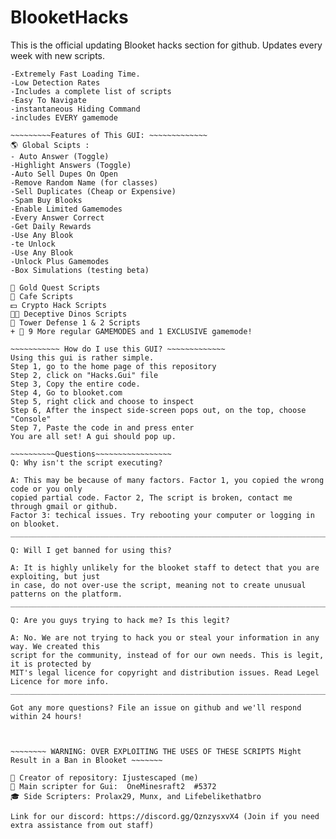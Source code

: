 # BlooketHacks
This is the official updating Blooket hacks section for github. Updates every week with new scripts. 

~~~~~~~~~~~ Why You should use this gui : ~~~~~~~~~~~
-Extremely Fast Loading Time.
-Low Detection Rates
-Includes a complete list of scripts
-Easy To Navigate
-instantaneous Hiding Command
-includes EVERY gamemode

~~~~~~~~~Features of This GUI: ~~~~~~~~~~~~~
🌎 Global Scipts : 
- Auto Answer (Toggle)
-Highlight Answers (Toggle)
-Auto Sell Dupes On Open
-Remove Random Name (for classes)
-Sell Duplicates (Cheap or Expensive)
-Spam Buy Blooks
-Enable Limited Gamemodes
-Every Answer Correct
-Get Daily Rewards
-Use Any Blook
-te Unlock
-Use Any Blook
-Unlock Plus Gamemodes
-Box Simulations (testing beta)

🧈 Gold Quest Scripts
🍞 Cafe Scripts
💵 Crypto Hack Scripts
🐱‍🐉 Deceptive Dinos Scripts
🗼 Tower Defense 1 & 2 Scripts
+ 🎯 9 More regular GAMEMODES and 1 EXCLUSIVE gamemode!

~~~~~~~~~~~ How do I use this GUI? ~~~~~~~~~~~~~
Using this gui is rather simple. 
Step 1, go to the home page of this repository
Step 2, click on "Hacks.Gui" file
Step 3, Copy the entire code. 
Step 4, Go to blooket.com 
Step 5, right click and choose to inspect
Step 6, After the inspect side-screen pops out, on the top, choose "Console"
Step 7, Paste the code in and press enter
You are all set! A gui should pop up.

~~~~~~~~~~Questions~~~~~~~~~~~~~~~~~
Q: Why isn't the script executing? 

A: This may be because of many factors. Factor 1, you copied the wrong code or you only 
copied partial code. Factor 2, The script is broken, contact me through gmail or github.
Factor 3: techical issues. Try rebooting your computer or logging in on blooket.
_________________________________________________________________________________________

Q: Will I get banned for using this?

A: It is highly unlikely for the blooket staff to detect that you are exploiting, but just
in case, do not over-use the script, meaning not to create unusual patterns on the platform.
____________________________________________________________________________________________

Q: Are you guys trying to hack me? Is this legit?

A: No. We are not trying to hack you or steal your information in any way. We created this 
script for the community, instead of for our own needs. This is legit, it is protected by
MIT's legal licence for copyright and distribution issues. Read Legel Licence for more info.
____________________________________________________________________________________________

Got any more questions? File an issue on github and we'll respond within 24 hours!



~~~~~~~~ WARNING: OVER EXPLOITING THE USES OF THESE SCRIPTS Might Result in a Ban in Blooket ~~~~~~~  

👑 Creator of repository: Ijustescaped (me)
🎩 Main scripter for Gui:  OneMinesraft2  #5372
🎓 Side Scripters: Prolax29, Munx, and Lifebelikethatbro

Link for our discord: https://discord.gg/QznzysxvX4 (Join if you need extra assistance from out staff)
